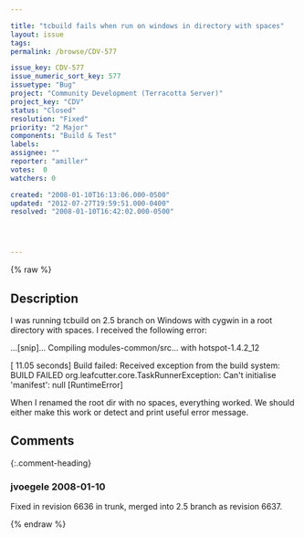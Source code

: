 ```yaml
---

title: "tcbuild fails when run on windows in directory with spaces"
layout: issue
tags: 
permalink: /browse/CDV-577

issue_key: CDV-577
issue_numeric_sort_key: 577
issuetype: "Bug"
project: "Community Development (Terracotta Server)"
project_key: "CDV"
status: "Closed"
resolution: "Fixed"
priority: "2 Major"
components: "Build & Test"
labels: 
assignee: ""
reporter: "amiller"
votes:  0
watchers: 0

created: "2008-01-10T16:13:06.000-0500"
updated: "2012-07-27T19:59:51.000-0400"
resolved: "2008-01-10T16:42:02.000-0500"




---
```


{% raw %}

## Description

<div markdown="1" class="description">

I was running tcbuild on 2.5 branch on Windows with cygwin in a root directory with spaces.  I received the following error:

...[snip]...
Compiling modules-common/src... with hotspot-1.4.2\_12

[   11.05 seconds] Build failed:
Received exception from the build system: BUILD FAILED
org.leafcutter.core.TaskRunnerException: Can't initialise 'manifest': null
[RuntimeError] 

When I renamed the root dir with no spaces, everything worked.  We should either make this work or detect and print useful error message.

</div>

## Comments


{:.comment-heading}
### **jvoegele** <span class="date">2008-01-10</span>

<div markdown="1" class="comment">

Fixed in revision 6636 in trunk, merged into 2.5 branch as revision 6637.

</div>



{% endraw %}
